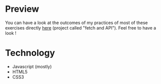 # Preview
You can have a look at the outcomes of my practices of most of these exercises directly [here](http://mybecodesidetrainingprojects.rf.gd/) (project called "fetch and API"). Feel free to have a look !

# Technology 
* Javascript (mostly)
* HTML5
* CSS3
